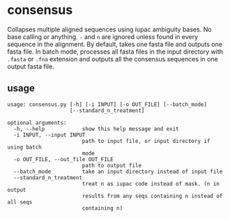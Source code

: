 # consensus

Collapses multiple aligned sequences using iupac ambiguity bases. No base calling or anything. `-` and `n` are ignored unless found in every sequence in the alignment. By default, takes one fasta file and outputs one fasta file. In batch mode, processes all fasta files in the input directory with `.fasta` or `.fna` extension and outputs all the consensus sequences in one output fasta file.

## usage
```
usage: consensus.py [-h] [-i INPUT] [-o OUT_FILE] [--batch_mode]
                    [--standard_n_treatment]

optional arguments:
  -h, --help            show this help message and exit
  -i INPUT, --input INPUT
                        path to input file, or input directory if using batch
                        mode
  -o OUT_FILE, --out_file OUT_FILE
                        path to output file
  --batch_mode          take an input directory instead of input file
  --standard_n_treatment
                        treat n as iupac code instead of mask. (n in output
                        results from any seqs containing n instead of all seqs
                        containing n)
```
